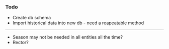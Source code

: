 ### Todo

- Create db schema
- Import historical data into new db - need a reapeatable method

---

- Season may not be needed in all entities all the time?
- Rector?

